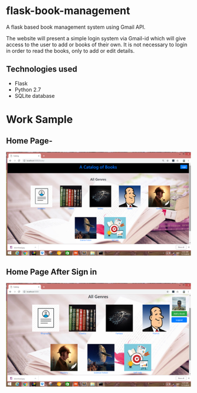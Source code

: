 # flask-book-management
A flask based book management system using Gmail API.

The website will present a simple login system via Gmail-id which will give access to the user to add or books of their own.
It is not necessary to login in order to read the books, only to add or edit details.

## Technologies used
- Flask
- Python 2.7
- SQLite database

# Work Sample
## Home Page-
<img src="https://github.com/rahul2412/flask-book-management/blob/master/images/Screenshot%20(262).png" alt="Home Page">

## Home Page After Sign in
<img src="https://github.com/rahul2412/flask-book-management/blob/master/images/Screenshot%20(258).png" alt="Sign In">
